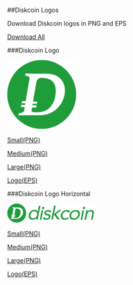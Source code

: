 ##Diskcoin Logos

Download Diskcoin logos in PNG and EPS

[Download All](https://github.com/diskcoin-apps-team/wiki/blob/master/Docs/logosdownload/logos.zip)

###Diskcoin Logo

![alt](image/logossmall.png)

[Small(PNG)](https://github.com/diskcoin-apps-team/wiki/blob/master/Docs/logosdownload/logosmall.png)

[Medium(PNG)](https://github.com/diskcoin-apps-team/wiki/blob/master/Docs/logosdownload/logomedium.png)

[Large(PNG)](https://github.com/diskcoin-apps-team/wiki/blob/master/Docs/logosdownload/logolarge.png)

[Logo(EPS)](https://github.com/diskcoin-apps-team/wiki/blob/master/Docs/logosdownload/logo.eps)



###Diskcoin Logo Horizontal

![alt](image/DISCssmall.png)

[Small(PNG)](https://github.com/diskcoin-apps-team/wiki/blob/master/Docs/logosdownload/DISCsmall.png)

[Medium(PNG)](https://github.com/diskcoin-apps-team/wiki/blob/master/Docs/logosdownload/DISCmedium.png)

[Large(PNG)](https://github.com/diskcoin-apps-team/wiki/blob/master/Docs/logosdownload/DISClarge.png)

[Logo(EPS)](https://github.com/diskcoin-apps-team/wiki/blob/master/Docs/logosdownload/DISC.eps)

